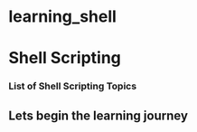 # learning_shell

# Shell Scripting 
### List of Shell Scripting Topics

## Lets begin the learning journey